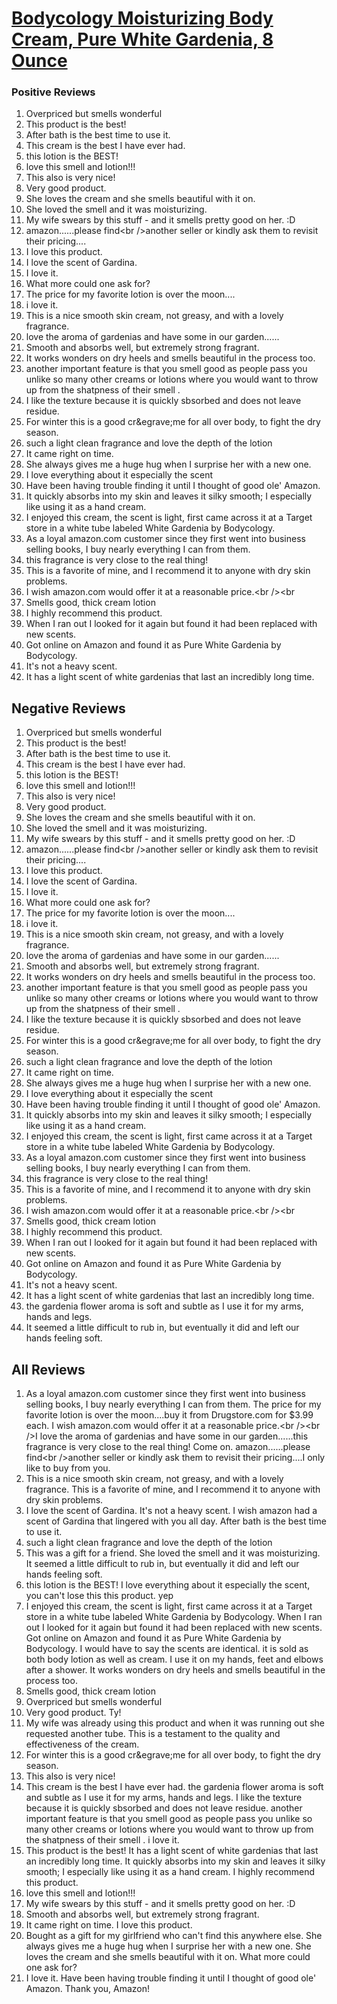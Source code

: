 # [Bodycology Moisturizing Body Cream, Pure White Gardenia, 8 Ounce](https://products.checkmycream.com/products/Bodycology-Moisturizing-Body-Cream-Pure-White-Gardenia-8-Ounce.html)

### Positive Reviews

<ol>
      <li>Overpriced but smells wonderful</li>
      <li>This product is the best!</li>
      <li>After bath is the best time to use it.</li>
      <li>This cream is the best I have ever had.  </li>
      <li>this lotion is the BEST!</li>
      <li>love this smell and lotion!!!</li>
      <li>This also is very nice!</li>
      <li>Very good product.</li>
      <li>She loves the cream and she smells beautiful with it on.</li>
      <li>She loved the smell and it was moisturizing.  </li>
      <li>My wife swears by this stuff - and it smells pretty good on her. :D</li>
      <li>amazon......please find&lt;br /&gt;another seller or kindly ask them to revisit their pricing....</li>
      <li>I love this product.</li>
      <li>I love the scent of Gardina.</li>
      <li>I love it.  </li>
      <li>What more could one ask for?</li>
      <li>The price for my favorite lotion is over the moon....</li>
      <li>i love it.</li>
      <li>This is a nice smooth skin cream, not greasy, and with a lovely fragrance.  </li>
      <li>love the aroma of gardenias and have some in our garden......</li>
      <li>Smooth and absorbs well, but extremely strong fragrant.</li>
      <li>It works wonders on dry heels and smells beautiful in the process too.</li>
      <li>another important feature is that you smell good as people pass you unlike so many other creams or lotions where you would want to throw up from the shatpness of their smell .  </li>
      <li>I like the texture because it is quickly sbsorbed and does not leave residue.  </li>
      <li>For winter this is a good cr&amp;egrave;me for all over body, to fight the dry season.</li>
      <li>such a light clean fragrance and love the depth of the lotion</li>
      <li>It came right on time.  </li>
      <li>She always gives me a huge hug when I surprise her with a new one.</li>
      <li>I love everything about it especially the scent</li>
      <li>Have been having trouble finding it until I thought of good ole&#x27; Amazon.  </li>
      <li>It quickly absorbs into my skin and leaves it silky smooth; I especially like using it as a hand cream.</li>
      <li>I enjoyed this cream, the scent is light, first came across it at a Target store in a white tube labeled White Gardenia by Bodycology.</li>
      <li>As a loyal amazon.com customer since they first went into business selling books, I buy nearly everything I can from them.  </li>
      <li>this fragrance is very close to the real thing!  </li>
      <li>This is a favorite of mine, and I recommend it to anyone with dry skin problems.</li>
      <li>I wish amazon.com would offer it at a reasonable price.&lt;br /&gt;&lt;br</li>
      <li>Smells good, thick cream lotion</li>
      <li>I highly recommend this product.</li>
      <li>When I ran out I looked for it again but found it had been replaced with new scents.</li>
      <li>Got online on Amazon and found it as Pure White Gardenia by Bodycology.</li>
      <li>It&#x27;s not a heavy scent.</li>
      <li>It has a light scent of white gardenias that last an incredibly long time.</li>
</ol>


<h2>Negative Reviews</h2>
<ol>
<li> Overpriced but smells wonderful</li>
<li> This product is the best!</li>
<li> After bath is the best time to use it.</li>
<li> This cream is the best I have ever had.  </li>
<li> this lotion is the BEST!</li>
<li> love this smell and lotion!!!</li>
<li> This also is very nice!</li>
<li> Very good product.</li>
<li> She loves the cream and she smells beautiful with it on.</li>
<li> She loved the smell and it was moisturizing.  </li>
<li> My wife swears by this stuff - and it smells pretty good on her. :D</li>
<li> amazon......please find&lt;br /&gt;another seller or kindly ask them to revisit their pricing....</li>
<li> I love this product.</li>
<li> I love the scent of Gardina.</li>
<li> I love it.  </li>
<li> What more could one ask for?</li>
<li> The price for my favorite lotion is over the moon....</li>
<li> i love it.</li>
<li> This is a nice smooth skin cream, not greasy, and with a lovely fragrance.  </li>
<li> love the aroma of gardenias and have some in our garden......</li>
<li> Smooth and absorbs well, but extremely strong fragrant.</li>
<li> It works wonders on dry heels and smells beautiful in the process too.</li>
<li> another important feature is that you smell good as people pass you unlike so many other creams or lotions where you would want to throw up from the shatpness of their smell .  </li>
<li> I like the texture because it is quickly sbsorbed and does not leave residue.  </li>
<li> For winter this is a good cr&amp;egrave;me for all over body, to fight the dry season.</li>
<li> such a light clean fragrance and love the depth of the lotion</li>
<li> It came right on time.  </li>
<li> She always gives me a huge hug when I surprise her with a new one.</li>
<li> I love everything about it especially the scent</li>
<li> Have been having trouble finding it until I thought of good ole&#x27; Amazon.  </li>
<li> It quickly absorbs into my skin and leaves it silky smooth; I especially like using it as a hand cream.</li>
<li> I enjoyed this cream, the scent is light, first came across it at a Target store in a white tube labeled White Gardenia by Bodycology.</li>
<li> As a loyal amazon.com customer since they first went into business selling books, I buy nearly everything I can from them.  </li>
<li> this fragrance is very close to the real thing!  </li>
<li> This is a favorite of mine, and I recommend it to anyone with dry skin problems.</li>
<li> I wish amazon.com would offer it at a reasonable price.&lt;br /&gt;&lt;br</li>
<li> Smells good, thick cream lotion</li>
<li> I highly recommend this product.</li>
<li> When I ran out I looked for it again but found it had been replaced with new scents.</li>
<li> Got online on Amazon and found it as Pure White Gardenia by Bodycology.</li>
<li> It&#x27;s not a heavy scent.</li>
<li> It has a light scent of white gardenias that last an incredibly long time.</li>
<li> the gardenia flower aroma is soft and subtle as I use it for my arms, hands and legs.  </li>
<li> It seemed a little difficult to rub in, but eventually it did and left our hands feeling soft.</li>
</ol>

<h2>All Reviews</h2>

<ol>
    <li> As a loyal amazon.com customer since they first went into business selling books, I buy nearly everything I can from them.  The price for my favorite lotion is over the moon....buy it from Drugstore.com for $3.99 each.  I wish amazon.com would offer it at a reasonable price.&lt;br /&gt;&lt;br /&gt;I love the aroma of gardenias and have some in our garden......this fragrance is very close to the real thing!  Come on. amazon......please find&lt;br /&gt;another seller or kindly ask them to revisit their pricing....I only like to buy from you.</li>
    <li> This is a nice smooth skin cream, not greasy, and with a lovely fragrance.  This is a favorite of mine, and I recommend it to anyone with dry skin problems.</li>
    <li> I love the scent of Gardina. It&#x27;s not a heavy scent. I wish amazon had a scent of Gardina that lingered with you all day. After bath is the best time to use it.</li>
    <li> such a light clean fragrance and love the depth of the lotion</li>
    <li> This was a gift for a friend.  She loved the smell and it was moisturizing.  It seemed a little difficult to rub in, but eventually it did and left our hands feeling soft.</li>
    <li> this lotion is the BEST! I love everything about it especially the scent, you can&#x27;t lose this this product. yep</li>
    <li> I enjoyed this cream, the scent is light, first came across it at a Target store in a white tube labeled White Gardenia by Bodycology. When I ran out I looked for it again but found it had been replaced with new scents. Got online on Amazon and found it as Pure White Gardenia by Bodycology. I would have to say the scents are identical. it is sold as both body lotion as well as cream. I use it on my hands, feet and elbows after a shower. It works wonders on dry heels and smells beautiful in the process too.</li>
    <li> Smells good, thick cream lotion</li>
    <li> Overpriced but smells wonderful</li>
    <li> Very good product. Ty!</li>
    <li> My wife was already using this product and when it was running out she requested another tube. This is a testament to the quality and effectiveness of the cream.</li>
    <li> For winter this is a good cr&amp;egrave;me for all over body, to fight the dry season.</li>
    <li> This also is very nice!</li>
    <li> This cream is the best I have ever had.  the gardenia flower aroma is soft and subtle as I use it for my arms, hands and legs.  I like the texture because it is quickly sbsorbed and does not leave residue.  another important feature is that you smell good as people pass you unlike so many other creams or lotions where you would want to throw up from the shatpness of their smell .  i love it.</li>
    <li> This product is the best! It has a light scent of white gardenias that last an incredibly long time. It quickly absorbs into my skin and leaves it silky smooth; I especially like using it as a hand cream. I highly recommend this product.</li>
    <li> love this smell and lotion!!!</li>
    <li> My wife swears by this stuff - and it smells pretty good on her. :D</li>
    <li> Smooth and absorbs well, but extremely strong fragrant.</li>
    <li> It came right on time.  I love this product.</li>
    <li> Bought as a gift for my girlfriend who can&#x27;t find this anywhere else. She always gives me a huge hug when I surprise her with a new one. She loves the cream and she smells beautiful with it on. What more could one ask for?</li>
    <li> I love it.  Have been having trouble finding it until I thought of good ole&#x27; Amazon.  Thank you, Amazon!</li>
</ol>




